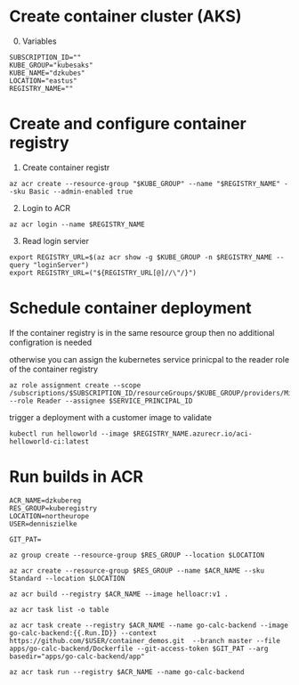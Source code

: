 # Create container cluster (AKS)

0. Variables
```
SUBSCRIPTION_ID=""
KUBE_GROUP="kubesaks"
KUBE_NAME="dzkubes"
LOCATION="eastus"
REGISTRY_NAME=""
```

# Create and configure container registry

1. Create container registr
```
az acr create --resource-group "$KUBE_GROUP" --name "$REGISTRY_NAME" --sku Basic --admin-enabled true
```

2. Login to ACR
```
az acr login --name $REGISTRY_NAME
```

3. Read login servier
```
export REGISTRY_URL=$(az acr show -g $KUBE_GROUP -n $REGISTRY_NAME --query "loginServer")
export REGISTRY_URL=("${REGISTRY_URL[@]//\"/}")
```

# Schedule container deployment

If the container registry is in the same resource group then no additional configration is needed

otherwise you can assign the kubernetes service prinicpal to the reader role of the container registry
```
az role assignment create --scope /subscriptions/$SUBSCRIPTION_ID/resourceGroups/$KUBE_GROUP/providers/Microsoft.ContainerRegistry/registries/$REGISTRY_NAME --role Reader --assignee $SERVICE_PRINCIPAL_ID
```

trigger a deployment with a customer image to validate

```
kubectl run helloworld --image $REGISTRY_NAME.azurecr.io/aci-helloworld-ci:latest
```

# Run builds in ACR

```
ACR_NAME=dzkubereg
RES_GROUP=kuberegistry
LOCATION=northeurope
USER=denniszielke

GIT_PAT=

az group create --resource-group $RES_GROUP --location $LOCATION

az acr create --resource-group $RES_GROUP --name $ACR_NAME --sku Standard --location $LOCATION

az acr build --registry $ACR_NAME --image helloacr:v1 .

az acr task list -o table

az acr task create --registry $ACR_NAME --name go-calc-backend --image go-calc-backend:{{.Run.ID}} --context https://github.com/$USER/container_demos.git  --branch master --file apps/go-calc-backend/Dockerfile --git-access-token $GIT_PAT --arg basedir="apps/go-calc-backend/app"

az acr task run --registry $ACR_NAME --name go-calc-backend

```

